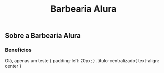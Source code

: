 <header>
  <h1 class="titulo-principal">Barbearia Alura</h1>
</header>
<h2 class="titulo-centralizada">Sobre a Barbearia Alura</h2>
<h3 class="titulo-centralizado">Benefícios</h3>
  
 Olá, apenas um teste 
 {
padding-left: 20px;
}
  .titulo-centralizado{ text-align: center
  }
